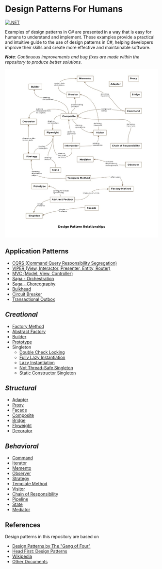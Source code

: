 # Design Patterns For Humans
[![.NET](https://github.com/ibrahimatay/Design-Patterns/actions/workflows/dotnet.yml/badge.svg?branch=main)](https://github.com/ibrahimatay/Design-Patterns/actions/workflows/dotnet.yml)

Examples of design patterns in C# are presented in a way that is easy for humans to understand and implement. These examples provide a practical and intuitive guide to the use of design patterns in C#, helping developers improve their skills and create more effective and maintainable software.

****Note***: Continuous improvements and bug fixes are made within the repository to produce better solutions.*

![image](/docs/images/desing-pattern-relationships.jpeg) 

## Application Patterns
- [CQRS (Command Query Responsibility Segregation)](/DesignPatterns.CQRS/Program.cs)
- [VIPER (View, Interactor, Presenter, Entity, Router)](/DesignPatterns.VIPER/Program.cs)
- [MVC (Model, View, Controller)](/DesignPatterns.MVC/Program.cs)
- [Saga - Orchestration](/DesignPatterns.SAGAOrchestration/Program.cs)
- [Saga - Choreography](/DesignPatterns.SAGAChoreography/Program.cs)
- [Bulkhead](/DesignPatterns.Bulkhead/Program.cs)
- [Circuit Breaker](/DesignPatterns.CircuitBreaker/Program.cs)
- [Transactional Outbox](/DesignPatterns.Outbox/Program.cs)

## ***Creational***
- [Factory Method](/DesignPatterns.FactoryMethod/Program.cs)
- [Abstract Factory](/DesignPatterns.AbstractFactory/Program.cs)      
- [Builder](/DesignPatterns.Builder/Program.cs)         
- [Prototype](/DesignPatterns.Prototype/Program.cs)    
- Singleton
  - [Double Check Locking](/DesignPatterns.SingletonDoubleCheckLocking/Program.cs)
  - [Fully Lazy Instantiation](/DesignPatterns.SingletonFullyLazy/Program.cs) 
  - [Lazy Instantiation](/DesignPatterns.SingletonLazyInitialization/Program.cs) 
  - [Not Thread-Safe Singleton](/DesignPatterns.SingletonNotThreadSafe/Program.cs)  
  - [Static Constructor Singleton](/DesignPatterns.SingletonStaticConstructor/Program.cs)

## ***Structural***
- [Adapter](/DesignPatterns.Adapter/Program.cs)
- [Proxy](/DesignPatterns.Proxy/Program.cs)
- [Facade](/DesignPatterns.Facade/Program.cs)
- [Composite](/DesignPatterns.Composite/Program.cs)
- [Bridge](/DesignPatterns.Bridge/Program.cs)
- [Flyweight](/DesignPatterns.Flyweight/Program.cs)
- [Decorator](/DesignPatterns.Decorator/Program.cs)

## ***Behavioral***
- [Command](/DesignPatterns.Command/Program.cs)      
- [Iterator](/DesignPatterns.Iterator/Program.cs)     
- [Memento](/DesignPatterns.Memento/Program.cs)        
- [Observer](/DesignPatterns.Observer/Program.cs)  
- [Strategy](/DesignPatterns.Strategy/Program.cs) 
- [Template Method](/DesignPatterns.TemplateMethod/Program.cs) 
- [Visitor](/DesignPatterns.Visitor/Program.cs)   
- [Chain of Responsibility](/DesignPatterns.ChainOfResponsibility/Program.cs)   
- [Pipeline](/DesignPatterns.Pipeline/Program.cs)
- [State](/DesignPatterns.State/Program.cs)
- [Mediator](/DesignPatterns.Mediator/Program.cs)



## References
Design patterns in this repository are based on

* [Design Patterns by The "Gang of Four"]
* [Head First: Design Patterns]
* [Wikipedia]
* [Other Documents]

[Design Patterns by The "Gang of Four"]: https://en.wikipedia.org/wiki/Design_Patterns
[Head First: Design Patterns]: http://www.headfirstlabs.com/books/hfdp/ 
[Wikipedia]: https://en.wikipedia.org/wiki/Software_design_pattern
[Other Documents]: docs
